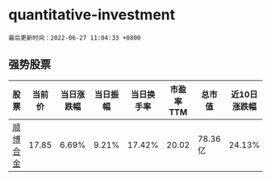 # quantitative-investment

`最后更新时间：2022-06-27 11:04:33 +0800`

## 强势股票

|股票|当前价|当日涨跌幅|当日振幅|当日换手率|市盈率TTM|总市值|近10日涨跌幅|
|----|----|----|----|----|----|----|----|
|[顺博合金](https://xueqiu.com/S/SZ002996)|17.85|6.69%|9.21%|17.42%|20.02|78.36亿|24.13%|
